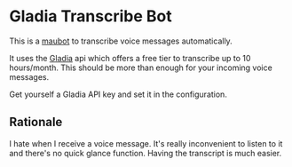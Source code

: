 # Gladia Transcribe Bot

This is a [maubot](https://github.com/maubot/maubot) to transcribe voice messages automatically.

It uses the [Gladia](https://gladia.io/) api which offers a free tier to transcribe up to 10 hours/month. This should be more than enough for your incoming voice messages.

Get yourself a Gladia API key and set it in the configuration.


## Rationale

I hate when I receive a voice message. It's really inconvenient to listen to it and there's no quick glance function. Having the transcript is much easier.
